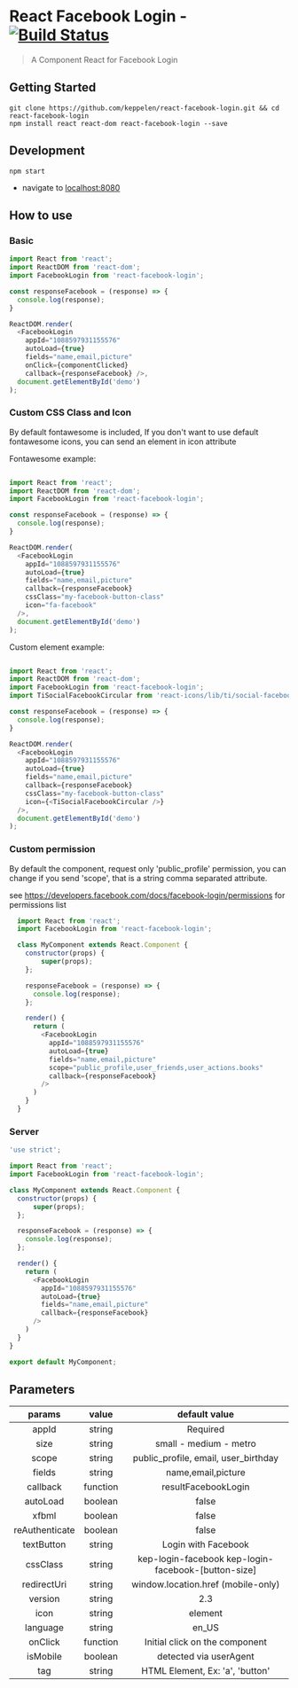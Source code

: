 # React Facebook Login - [![Build Status](https://travis-ci.org/keppelen/react-facebook-login.svg?branch=master)](https://travis-ci.org/keppelen/react-facebook-login)

> A Component React for Facebook Login

## Getting Started
```shell
git clone https://github.com/keppelen/react-facebook-login.git && cd react-facebook-login
npm install react react-dom react-facebook-login --save
```

## Development
```shell
npm start
```

- navigate to [localhost:8080](http://localhost:8080)

## How to use

### Basic
```js
import React from 'react';
import ReactDOM from 'react-dom';
import FacebookLogin from 'react-facebook-login';

const responseFacebook = (response) => {
  console.log(response);
}

ReactDOM.render(
  <FacebookLogin
    appId="1088597931155576"
    autoLoad={true}
    fields="name,email,picture"
    onClick={componentClicked}
    callback={responseFacebook} />,
  document.getElementById('demo')
);
```

### Custom CSS Class and Icon
By default fontawesome is included, If you don't want to use default fontawesome icons, you can send an element in icon attribute

Fontawesome example:
```js

import React from 'react';
import ReactDOM from 'react-dom';
import FacebookLogin from 'react-facebook-login';

const responseFacebook = (response) => {
  console.log(response);
}

ReactDOM.render(
  <FacebookLogin
    appId="1088597931155576"
    autoLoad={true}
    fields="name,email,picture"
    callback={responseFacebook}
    cssClass="my-facebook-button-class"
    icon="fa-facebook"
  />,
  document.getElementById('demo')
);
```

Custom element example:
```js

import React from 'react';
import ReactDOM from 'react-dom';
import FacebookLogin from 'react-facebook-login';
import TiSocialFacebookCircular from 'react-icons/lib/ti/social-facebook-circular';

const responseFacebook = (response) => {
  console.log(response);
}

ReactDOM.render(
  <FacebookLogin
    appId="1088597931155576"
    autoLoad={true}
    fields="name,email,picture"
    callback={responseFacebook}
    cssClass="my-facebook-button-class"
    icon={<TiSocialFacebookCircular />}
  />,
  document.getElementById('demo')
);
```

### Custom permission
By default the component, request only 'public_profile' permission, you can change if you send 'scope', that is a string comma separated attribute.

see https://developers.facebook.com/docs/facebook-login/permissions for permissions list

```js
  import React from 'react';
  import FacebookLogin from 'react-facebook-login';

  class MyComponent extends React.Component {
    constructor(props) {
        super(props);
    };

    responseFacebook = (response) => {
      console.log(response);
    };

    render() {
      return (
        <FacebookLogin
          appId="1088597931155576"
          autoLoad={true}
          fields="name,email,picture"
          scope="public_profile,user_friends,user_actions.books"
          callback={responseFacebook}
        />
      )
    }
  }
```

### Server
```js
'use strict';

import React from 'react';
import FacebookLogin from 'react-facebook-login';

class MyComponent extends React.Component {
  constructor(props) {
      super(props);
  };

  responseFacebook = (response) => {
    console.log(response);
  };

  render() {
    return (
      <FacebookLogin
        appId="1088597931155576"
        autoLoad={true}
        fields="name,email,picture"
        callback={responseFacebook}
      />
    )
  }
}

export default MyComponent;
```


## Parameters

|    params    |     value           |                default value                        |
|:------------:|:-------------------:|:---------------------------------------------------:|
|     appId    |     string          |                Required                             |
|     size     |     string          |              small - medium - metro                 |
|     scope    |     string          |      public_profile, email, user_birthday           |
|     fields   |     string          |              name,email,picture                     |
|   callback   |     function        |             resultFacebookLogin                     |
|   autoLoad   |     boolean         |                  false                              |
|     xfbml    |     boolean         |                  false                              |
|reAuthenticate|     boolean         |                  false                              |
|   textButton |     string          |           Login with Facebook                       |
|   cssClass   |     string          | kep-login-facebook kep-login-facebook-[button-size] |
| redirectUri  |     string          |               window.location.href (mobile-only)    |
|   version    |     string          |                  2.3                                |
|   icon       |     string|element  |                  none                               |
|   language   |     string          |                  en_US                              |
|   onClick    |     function        |                  Initial click on the component     |
|   isMobile   |     boolean         |                  detected via userAgent             |
|     tag      |     string          |                  HTML Element, Ex: 'a', 'button'             |
